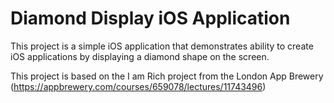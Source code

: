 # Diamond Display iOS Application

This project is a simple iOS application that demonstrates ability to create iOS applications by displaying a diamond shape on the screen.

This project is based on the I am Rich project from the London App Brewery (https://appbrewery.com/courses/659078/lectures/11743496)
